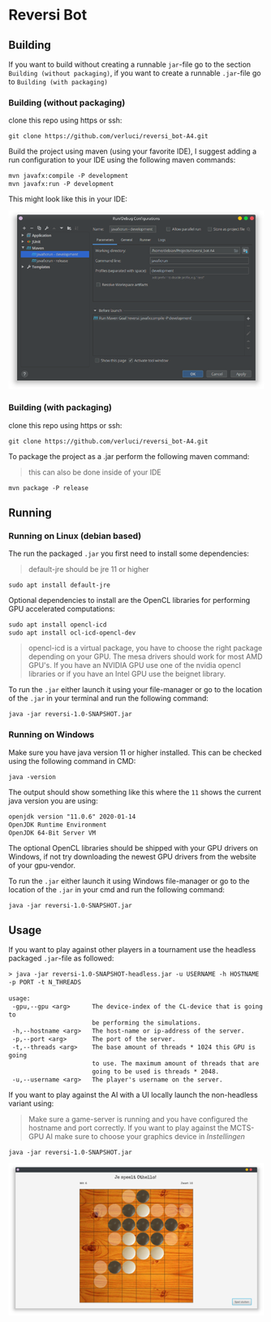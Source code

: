 # Reversi Bot

## Building

If you want to build without creating a runnable `jar`-file go to the section `Building (without packaging)`, if you want to create a runnable `.jar`-file go to `Building (with packaging)`

### Building (without packaging)

clone this repo using https or ssh:

```
git clone https://github.com/verluci/reversi_bot-A4.git
```

Build the project using maven (using your favorite IDE), I suggest adding a run configuration to your IDE using the following maven commands:

```
mvn javafx:compile -P development
mvn javafx:run -P development
```

This might look like this in your IDE:

![](images/run-configuration-idea.png)

### Building (with packaging)

clone this repo using https or ssh:

```
git clone https://github.com/verluci/reversi_bot-A4.git
```

To package the project as a .jar perform the following maven command:

> this can also be done inside of your IDE

```
mvn package -P release
```

## Running

### Running on Linux (debian based)

The run the packaged `.jar` you first need to install some dependencies:

> default-jre should be jre 11 or higher

```
sudo apt install default-jre
```

Optional dependencies to install are the OpenCL libraries for performing GPU accelerated computations:

```
sudo apt install opencl-icd
sudo apt install ocl-icd-opencl-dev
```

> opencl-icd is a virtual package, you have to choose the right package depending on your GPU. The mesa drivers should work for most AMD GPU's. If you have an NVIDIA GPU use one of the nvidia opencl libraries or if you have an Intel GPU use the beignet library.

To run the `.jar` either launch it using your file-manager or go to the location of the `.jar` in your terminal and run the following command:

```
java -jar reversi-1.0-SNAPSHOT.jar
```

### Running on Windows

Make sure you have java version 11 or higher installed. This can be checked using the following command in CMD:

```
java -version
```

The output should show something like this where the `11` shows the current java version you are using:

```
openjdk version "11.0.6" 2020-01-14
OpenJDK Runtime Environment
OpenJDK 64-Bit Server VM
```

The optional OpenCL libraries should be shipped with your GPU drivers on Windows, if not try downloading the newest GPU drivers from the website of your gpu-vendor.

To run the `.jar` either launch it using Windows file-manager or go to the location of the `.jar` in your cmd and run the following command:

```
java -jar reversi-1.0-SNAPSHOT.jar
```

## Usage

If you want to play against other players in a tournament use the headless packaged `.jar`-file as followed:

```
> java -jar reversi-1.0-SNAPSHOT-headless.jar -u USERNAME -h HOSTNAME -p PORT -t N_THREADS

usage:
 -gpu,--gpu <arg>      The device-index of the CL-device that is going to
                       be performing the simulations.
 -h,--hostname <arg>   The host-name or ip-address of the server.
 -p,--port <arg>       The port of the server.
 -t,--threads <arg>    The base amount of threads * 1024 this GPU is going
                       to use. The maximum amount of threads that are
                       going to be used is threads * 2048.
 -u,--username <arg>   The player's username on the server.
```

If you want to play against the AI with a UI locally launch the non-headless variant using:

> Make sure a game-server is running and you have configured the hostname and port correctly. If you want to play against the MCTS-GPU AI make sure to choose your graphics device in *Instellingen*

```
java -jar reversi-1.0-SNAPSHOT.jar
```

![](images/reversi-game-screenshot.png)
